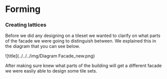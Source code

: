 # Forming

### Creating lattices

Before we did any designing on a tileset we wanted to clarify on what parts of the facade we were going to distinguish between. We explained this in the diagram that you can see below. 

![title](../../../img/Diagram Facade_new.png)

After making sure knew what parts of the building will get a different facade we were easliy able to design some tile sets. 
    
